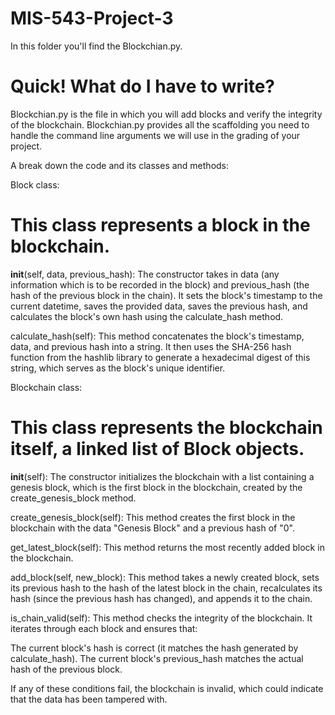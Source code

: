 # MIS-543-Project-3

In this folder you'll find the Blockchian.py. 

Quick! What do I have to write?
===============================
Blockchian.py is the file in which you will add blocks and verify the integrity of the blockchain. 
Blockchian.py provides all the scaffolding you need to handle the command line arguments we 
will use in the grading of your project.

A break down the code and its classes and methods:

Block class:

This class represents a block in the blockchain.
===============================

__init__(self, data, previous_hash): The constructor takes in data (any information which is to be recorded in the block) and previous_hash (the hash of the previous block in the chain). It sets the block's timestamp to the current datetime, saves the provided data, saves the previous hash, and calculates the block's own hash using the calculate_hash method.

calculate_hash(self): This method concatenates the block's timestamp, data, and previous hash into a string. It then uses the SHA-256 hash function from the hashlib library to generate a hexadecimal digest of this string, which serves as the block's unique identifier.

Blockchain class:

This class represents the blockchain itself, a linked list of Block objects.
===============================

__init__(self): The constructor initializes the blockchain with a list containing a genesis block, which is the first block in the blockchain, created by the create_genesis_block method.

create_genesis_block(self): This method creates the first block in the blockchain with the data "Genesis Block" and a previous hash of "0".

get_latest_block(self): This method returns the most recently added block in the blockchain.

add_block(self, new_block): This method takes a newly created block, sets its previous hash to the hash of the latest block in the chain, recalculates its hash (since the previous hash has changed), and appends it to the chain.

is_chain_valid(self): This method checks the integrity of the blockchain. It iterates through each block and ensures that:

The current block's hash is correct (it matches the hash generated by calculate_hash).
The current block's previous_hash matches the actual hash of the previous block.

If any of these conditions fail, the blockchain is invalid, which could indicate that the data has been tampered with.

